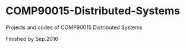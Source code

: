 # COMP90015-Distributed-Systems
Projects and codes of COMP90015 Distributed Systems

Finished by Sep.2016
